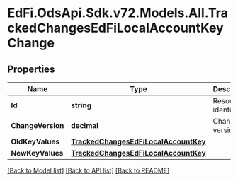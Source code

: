 # EdFi.OdsApi.Sdk.v72.Models.All.TrackedChangesEdFiLocalAccountKeyChange

## Properties

Name | Type | Description | Notes
------------ | ------------- | ------------- | -------------
**Id** | **string** | Resource identifier | [optional] 
**ChangeVersion** | **decimal** | Change version | [optional] 
**OldKeyValues** | [**TrackedChangesEdFiLocalAccountKey**](TrackedChangesEdFiLocalAccountKey.md) |  | [optional] 
**NewKeyValues** | [**TrackedChangesEdFiLocalAccountKey**](TrackedChangesEdFiLocalAccountKey.md) |  | [optional] 

[[Back to Model list]](../../README.md#documentation-for-models) [[Back to API list]](../../README.md#documentation-for-api-endpoints) [[Back to README]](../../README.md)

